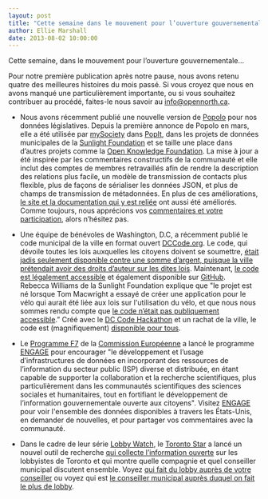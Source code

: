 ```yaml
---
layout: post
title: "Cette semaine dans le mouvement pour l’ouverture gouvernementale..."
author: Ellie Marshall
date: 2013-08-02 10:00:00
---
```

Cette semaine, dans le mouvement pour l’ouverture gouvernementale...

Pour notre première publication après notre pause, nous avons retenu quatre des meilleures histoires du mois passé. Si vous croyez que nous en avons manqué une particulièrement importante, ou si vous souhaitez contribuer au procédé, faites-le nous savoir au [info@opennorth.ca](mailto:info@opennorth.ca). 

- Nous avons récemment publié une nouvelle version de [Popolo](http://www.popoloproject.com) pour nos données législatives. Depuis la première annonce de Popolo en mars, elle a été utilisée par [mySociety](http://mysociety.org) dans [PopIt](http://popit.mysociety.org/), dans les projets de données municipales de la [Sunlight Foundation](http://sunlightfoundation.com/) et se taille une place dans d’autres projets comme la [Open Knowledge Foundation](http://okfn.org/). La mise à jour a été inspirée par les commentaires constructifs de la communauté et elle inclut des comptes de membres retravaillés afin de rendre la description des relations plus facile, un modèle de transmission de contacts plus flexible, plus de façons de sérialiser les données JSON, et plus de champs de transmission de métadonnées. En plus de ces améliorations, [le site et la documentation qui y est reliée](http://popoloproject.com/)  ont aussi été améliorés. Comme toujours, nous apprécions vos [commentaires et votre participation](mailto:james@opennorth.ca), alors n’hésitez pas.

- Une équipe de bénévoles de Washington, D.C, a récemment publié le code municipal de la ville en format ouvert [DCCode.org](http://dccode.org). Le code, qui dévoile toutes les lois auxquelles les citoyens doivent se soumettre, [était jadis seulement disponible contre une somme d’argent, puisque la ville prétendait avoir des droits d’auteur sur les dites lois](https://freedom-to-tinker.com/blog/sjs/the-district-of-columbia-claims-copyright-on-the-law/). Maintenant, [le code est légalement accessible](http://macwright.org/2013/02/22/access-ownership.html) et également disponible sur [GitHub](https://github.com/openlawdc).       
Rebecca Williams de la Sunlight Foundation explique que "le projet est né lorsque Tom Macwright a essayé de créer une application pour le vélo qui aurait été liée aux lois sur l'utilisation du vélo, et que nous nous sommes rendu compte que [le code n’était pas publiquement accessible](http://macwright.org/2013/02/20/you-cannot-have-the-code.html).” Créé avec le [DC Code Hackathon](http://dccode.eventbrite.com/) et un rachat de la ville, le code est (magnifiquement) [disponible pour tous](http://dccode.org/browser/). 

- Le [Programme F7](http://cordis.europa.eu/fp7/home_en.html) de la [Commission Européenne](http://en.wikipedia.org/wiki/European_Commission) a lancé le programme [ENGAGE](http://www.engagedata.eu/) pour encourager "le développement et l’usage d’infrastructures de données en incorporant des ressources de l’information du secteur public (ISP) diverse et distribuée, en étant capable de supporter la collaboration et la recherche scientifiques, plus particulièrement dans les communautés scientifiques des sciences sociales et humanitaires, tout en fortifiant le développement de l’information gouvernementale ouverte aux citoyens". Visitez [ENGAGE](http://www.engagedata.eu) pour voir l'ensemble des données disponibles à travers les États-Unis, en demander de nouvelles, et pour partager vos commentaires avec la communauté. 

- Dans le cadre de leur série [Lobby Watch](http://www.thestar.com/news/city_hall/lobbyists.html), le [Toronto Star](http://www.thestar.com) a lancé un nouvel outil de recherche [qui collecte l’information ouverte](http://www.thestar.com/news/gta/2013/07/31/lobby_watch_how_we_did_it.html) sur les lobbyistes de Toronto et qui montre quelle compagnie et quel conseiller municipal discutent ensemble. Voyez [qui fait du lobby auprès de votre conseiller](http://www.thestar.com/news/city_hall/lobbyists/lobbying_find_councillor.html) ou voyez qui est [le conseiller municipal auprès duquel on fait le plus de lobby](http://www.thestar.com/news/city_hall/lobbyists/most-lobbied-councillors.html). 